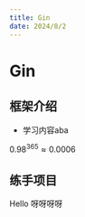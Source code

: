 ```yaml
---
title: Gin
date: 2024/8/2
---
```


# Gin

## 框架介绍

- 学习内容aba

$0.98^{365} \approx 0.0006$


## 练手项目
Hello 呀呀呀呀

